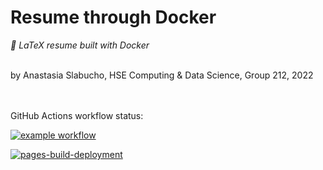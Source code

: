 # Resume through Docker
_📂 LaTeX resume built with Docker_
<br></br>

by Anastasia Slabucho, HSE Computing & Data Science, Group 212, 2022

<br></br>
GitHub Actions workflow status:

[![example workflow](https://github.com/an-sla/resume_docker/actions/workflows/main.yml/badge.svg)](https://github.com/an-sla/resume_docker/actions/workflows/main.yml?query=latest)


[![pages-build-deployment](https://github.com/an-sla/resume_docker/actions/workflows/pages/pages-build-deployment/badge.svg)](https://github.com/an-sla/resume_docker/actions/workflows/pages/pages-build-deployment?query=latest)

